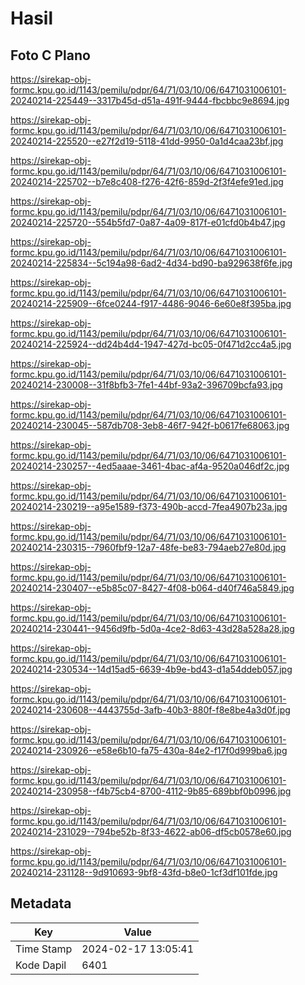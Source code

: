# Hasil

## Foto C Plano

https://sirekap-obj-formc.kpu.go.id/1143/pemilu/pdpr/64/71/03/10/06/6471031006101-20240214-225449--3317b45d-d51a-491f-9444-fbcbbc9e8694.jpg

https://sirekap-obj-formc.kpu.go.id/1143/pemilu/pdpr/64/71/03/10/06/6471031006101-20240214-225520--e27f2d19-5118-41dd-9950-0a1d4caa23bf.jpg

https://sirekap-obj-formc.kpu.go.id/1143/pemilu/pdpr/64/71/03/10/06/6471031006101-20240214-225702--b7e8c408-f276-42f6-859d-2f3f4efe91ed.jpg

https://sirekap-obj-formc.kpu.go.id/1143/pemilu/pdpr/64/71/03/10/06/6471031006101-20240214-225720--554b5fd7-0a87-4a09-817f-e01cfd0b4b47.jpg

https://sirekap-obj-formc.kpu.go.id/1143/pemilu/pdpr/64/71/03/10/06/6471031006101-20240214-225834--5c194a98-6ad2-4d34-bd90-ba929638f6fe.jpg

https://sirekap-obj-formc.kpu.go.id/1143/pemilu/pdpr/64/71/03/10/06/6471031006101-20240214-225909--6fce0244-f917-4486-9046-6e60e8f395ba.jpg

https://sirekap-obj-formc.kpu.go.id/1143/pemilu/pdpr/64/71/03/10/06/6471031006101-20240214-225924--dd24b4d4-1947-427d-bc05-0f471d2cc4a5.jpg

https://sirekap-obj-formc.kpu.go.id/1143/pemilu/pdpr/64/71/03/10/06/6471031006101-20240214-230008--31f8bfb3-7fe1-44bf-93a2-396709bcfa93.jpg

https://sirekap-obj-formc.kpu.go.id/1143/pemilu/pdpr/64/71/03/10/06/6471031006101-20240214-230045--587db708-3eb8-46f7-942f-b0617fe68063.jpg

https://sirekap-obj-formc.kpu.go.id/1143/pemilu/pdpr/64/71/03/10/06/6471031006101-20240214-230257--4ed5aaae-3461-4bac-af4a-9520a046df2c.jpg

https://sirekap-obj-formc.kpu.go.id/1143/pemilu/pdpr/64/71/03/10/06/6471031006101-20240214-230219--a95e1589-f373-490b-accd-7fea4907b23a.jpg

https://sirekap-obj-formc.kpu.go.id/1143/pemilu/pdpr/64/71/03/10/06/6471031006101-20240214-230315--7960fbf9-12a7-48fe-be83-794aeb27e80d.jpg

https://sirekap-obj-formc.kpu.go.id/1143/pemilu/pdpr/64/71/03/10/06/6471031006101-20240214-230407--e5b85c07-8427-4f08-b064-d40f746a5849.jpg

https://sirekap-obj-formc.kpu.go.id/1143/pemilu/pdpr/64/71/03/10/06/6471031006101-20240214-230441--9456d9fb-5d0a-4ce2-8d63-43d28a528a28.jpg

https://sirekap-obj-formc.kpu.go.id/1143/pemilu/pdpr/64/71/03/10/06/6471031006101-20240214-230534--14d15ad5-6639-4b9e-bd43-d1a54ddeb057.jpg

https://sirekap-obj-formc.kpu.go.id/1143/pemilu/pdpr/64/71/03/10/06/6471031006101-20240214-230608--4443755d-3afb-40b3-880f-f8e8be4a3d0f.jpg

https://sirekap-obj-formc.kpu.go.id/1143/pemilu/pdpr/64/71/03/10/06/6471031006101-20240214-230926--e58e6b10-fa75-430a-84e2-f17f0d999ba6.jpg

https://sirekap-obj-formc.kpu.go.id/1143/pemilu/pdpr/64/71/03/10/06/6471031006101-20240214-230958--f4b75cb4-8700-4112-9b85-689bbf0b0996.jpg

https://sirekap-obj-formc.kpu.go.id/1143/pemilu/pdpr/64/71/03/10/06/6471031006101-20240214-231029--794be52b-8f33-4622-ab06-df5cb0578e60.jpg

https://sirekap-obj-formc.kpu.go.id/1143/pemilu/pdpr/64/71/03/10/06/6471031006101-20240214-231128--9d910693-9bf8-43fd-b8e0-1cf3df101fde.jpg


## Metadata

| Key        | Value               |
| ---------- | ------------------- |
| Time Stamp | 2024-02-17 13:05:41 |
| Kode Dapil | 6401                |



